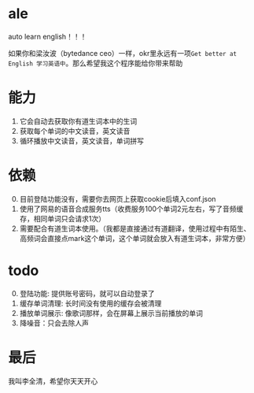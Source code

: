 # ale
auto learn english！！！

如果你和梁汝波（bytedance ceo）一样，okr里永远有一项`Get better at English 学习英语中`。那么希望我这个程序能给你带来帮助

# 能力
1. 它会自动去获取你有道生词本中的生词
2. 获取每个单词的中文读音，英文读音
3. 循环播放中文读音，英文读音，单词拼写

# 依赖
0. 目前登陆功能没有，需要你去网页上获取cookie后填入conf.json
1. 使用了网易的语音合成服务tts（收费服务100个单词2元左右，写了音频缓存，相同单词只会请求1次）
2. 需要配合有道生词本使用。（我都是直接通过有道翻译，使用过程中有陌生、高频词会直接点mark这个单词，这个单词就会放入有道生词本，非常方便）


# todo

0. 登陆功能: 提供账号密码，就可以自动登录了
1. 缓存单词清理: 长时间没有使用的缓存会被清理
2. 播放单词展示: 像歌词那样，会在屏幕上展示当前播放的单词
3. 降噪音：只会去除人声

# 最后

我叫李全清，希望你天天开心
